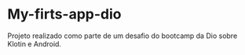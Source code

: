 # My-firts-app-dio
Projeto realizado como parte de um desafio do bootcamp da Dio sobre Klotin e Android.
